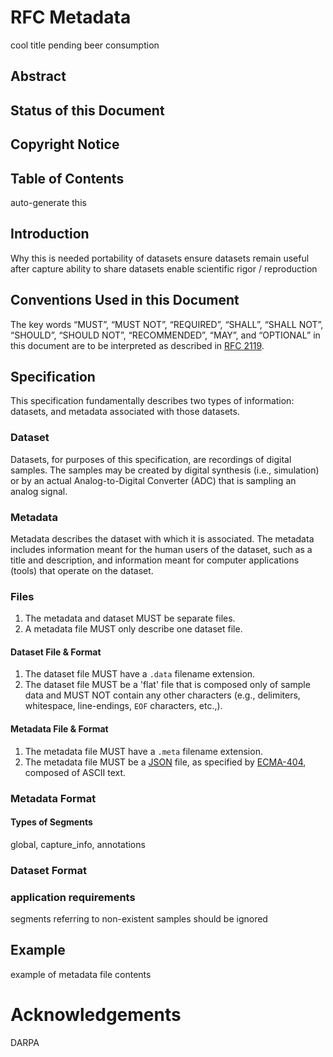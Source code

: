 # RFC Metadata

cool title pending beer consumption

## Abstract

## Status of this Document

## Copyright Notice

## Table of Contents

auto-generate this

## Introduction

Why this is needed
portability of datasets
ensure datasets remain useful after capture
ability to share datasets
enable scientific rigor / reproduction

## Conventions Used in this Document

The key words “MUST”, “MUST NOT”, “REQUIRED”, “SHALL”, “SHALL NOT”, “SHOULD”,
“SHOULD NOT”, “RECOMMENDED”, “MAY”, and “OPTIONAL” in this document are to be
interpreted as described in [RFC 2119](https://tools.ietf.org/html/rfc2119).

## Specification

This specification fundamentally describes two types of information: datasets,
and metadata associated with those datasets.

### Dataset

Datasets, for purposes of this specification, are recordings of digital samples.
The samples may be created by digital synthesis (i.e., simulation) or by an
actual Analog-to-Digital Converter (ADC) that is sampling an analog signal.


### Metadata

Metadata describes the dataset with which it is associated. The metadata
includes information meant for the human users of the dataset, such as a title and
description, and information meant for computer applications (tools) that
operate on the dataset.

### Files

1. The metadata and dataset MUST be separate files.
2. A metadata file MUST only describe one dataset file.

#### Dataset File & Format

1. The dataset file MUST have a `.data` filename extension.
2. The dataset file MUST be a 'flat' file that is composed only of sample data
   and MUST NOT contain any other characters (e.g., delimiters, whitespace,
   line-endings, `EOF` characters, etc.,).

#### Metadata File & Format

1. The metadata file MUST have a `.meta` filename extension.
2. The metadata file MUST be a [JSON](http://www.json.org/) file, as specified
   by [ECMA-404](http://www.ecma-international.org/publications/files/ECMA-ST/ECMA-404.pdf),
   composed of ASCII text.

### Metadata Format

#### Types of Segments
global, capture_info, annotations


### Dataset Format

### application requirements
segments referring to non-existent samples should be ignored

## Example
example of metadata file contents

# Acknowledgements
DARPA
